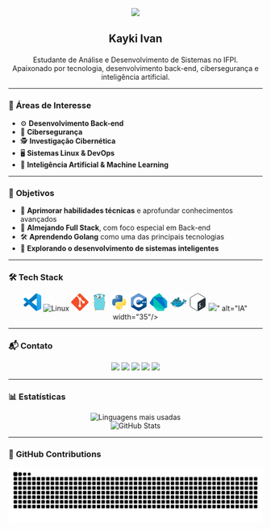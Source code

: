 <p align="center">
  <img src="https://readme-typing-svg.herokuapp.com/?color=b0b0b0&size=35&center=true&vCenter=true&width=1000&lines=Hey+Guys!+🌙" />
</p>

## <p align="center"><strong>Kayki Ivan</strong></p>

<p align="center">Estudante de Análise e Desenvolvimento de Sistemas no IFPI.<br> Apaixonado por tecnologia, desenvolvimento back-end, cibersegurança e inteligência artificial.</p>

---

### 🔹 **Áreas de Interesse**
- ⚙ **Desenvolvimento Back-end**
- 🔐 **Cibersegurança**
- 🕵 **Investigação Cibernética**
- 🖥 **Sistemas Linux & DevOps**
- 🧠 **Inteligência Artificial & Machine Learning**

---

### 🎯 **Objetivos**
- 🔧 **Aprimorar habilidades técnicas** e aprofundar conhecimentos avançados  
- 🚀 **Almejando Full Stack**, com foco especial em Back-end  
- 🛠 **Aprendendo Golang** como uma das principais tecnologias  
- 🤖 **Explorando o desenvolvimento de sistemas inteligentes**  

---

### 🛠️ **Tech Stack**
<p align="center">
  <img src="https://raw.githubusercontent.com/devicons/devicon/master/icons/vscode/vscode-original.svg" alt="VSCode" width="35"/>
  <img src="https://upload.wikimedia.org/wikipedia/commons/3/35/Tux.svg" alt="Linux" width="35"/>
  <img src="https://raw.githubusercontent.com/devicons/devicon/master/icons/git/git-original.svg" alt="Git" width="35"/>
  <img src="https://raw.githubusercontent.com/devicons/devicon/master/icons/go/go-original.svg" alt="Go" width="35"/>
  <img src="https://raw.githubusercontent.com/devicons/devicon/master/icons/python/python-original.svg" alt="Python" width="35"/>
  <img src="https://raw.githubusercontent.com/devicons/devicon/master/icons/cplusplus/cplusplus-original.svg" alt="C++" width="35"/>
  <img src="https://raw.githubusercontent.com/devicons/devicon/master/icons/dart/dart-original.svg" alt="Dart" width="35"/>
  <img src="https://raw.githubusercontent.com/devicons/devicon/master/icons/docker/docker-original.svg" alt="Docker" width="35"/>
  <img src="https://raw.githubusercontent.com/devicons/devicon/master/icons/bash/bash-original.svg" alt="Bash" width="35"/>
  <img src="<i class="fas fa-brain"></i>" alt="IA" width="35"/>

---

### 📬 **Contato**
<p align="center">
  <a href="https://www.instagram.com/sous4bit" target="_blank"><img src="https://img.shields.io/badge/Instagram-%23E4405F?style=for-the-badge&logo=instagram&logoColor=white"></a>
  <a href="https://www.twitch.tv/sh1ft7172" target="_blank"><img src="https://img.shields.io/badge/Twitch-9146FF?style=for-the-badge&logo=twitch&logoColor=white"></a>
  <a href="https://discord.gg/Geracao144k" target="_blank"><img src="https://img.shields.io/badge/Discord-7289DA?style=for-the-badge&logo=discord&logoColor=white"></a> 
  <a href="mailto:ivankayki72@gmail.com"><img src="https://img.shields.io/badge/Gmail-%23333?style=for-the-badge&logo=gmail&logoColor=white"></a>
  <a href="https://www.linkedin.com/in/kayki-de-sousa-5a33292b3/" target="_blank"><img src="https://img.shields.io/badge/LinkedIn-%230077B5?style=for-the-badge&logo=linkedin&logoColor=white"></a>
</p>

---

### 📊 **Estatísticas**
<p align="center">
  <img src="https://github-readme-stats.vercel.app/api/top-langs/?username=sh1ftx&layout=compact&theme=tokyonight" alt="Linguagens mais usadas"/>
  <br>
  <img src="https://github-readme-stats.vercel.app/api?username=sh1ftx&show_icons=true&theme=tokyonight&count_private=true" alt="GitHub Stats"/>
</p>

---

### 🐍 **GitHub Contributions**
<p align="center">
  <img src="https://raw.githubusercontent.com/sh1ftx/sh1ftx/output/github-contribution-grid-snake-dark.svg" alt="Contribution Snake Animation"/>
</p>

